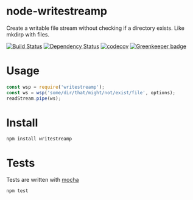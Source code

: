 # node-writestreamp

Create a writable file stream without checking if a directory exists. Like mkdirp with files.

[![Build Status](https://secure.travis-ci.org/fent/node-writestreamp.svg)](http://travis-ci.org/fent/node-writestreamp)
[![Dependency Status](https://david-dm.org/fent/node-writestreamp.svg)](https://david-dm.org/fent/node-writestreamp)
[![codecov](https://codecov.io/gh/fent/node-writestreamp/branch/master/graph/badge.svg)](https://codecov.io/gh/fent/node-writestreamp) [![Greenkeeper badge](https://badges.greenkeeper.io/fent/node-writestreamp.svg)](https://greenkeeper.io/)

# Usage

```js
const wsp = require('writestreamp');
const ws = wsp('some/dir/that/might/not/exist/file', options);
readStream.pipe(ws);
```

# Install

    npm install writestreamp


# Tests
Tests are written with [mocha](https://mochajs.org)

```bash
npm test
```
